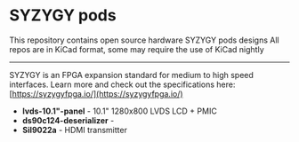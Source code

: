 # SYZYGY pods
This repository contains open source hardware SYZYGY pods designs
All repos are in KiCad format, some may require the use of KiCad nightly

---

SYZYGY is an FPGA expansion standard for medium to high speed interfaces. Learn more and check out the specifications here: [https://syzygyfpga.io/](https://syzygyfpga.io/)

* __lvds-10.1"-panel__ - 10.1" 1280x800 LVDS LCD + PMIC
* __ds90c124-deserializer__ - 
* __SiI9022a__ - HDMI transmitter

